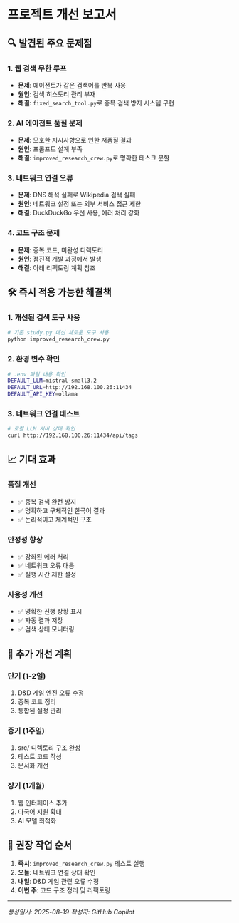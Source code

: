 # 프로젝트 개선 보고서

## 🔍 발견된 주요 문제점

### 1. 웹 검색 무한 루프
- **문제**: 에이전트가 같은 검색어를 반복 사용
- **원인**: 검색 히스토리 관리 부재
- **해결**: `fixed_search_tool.py`로 중복 검색 방지 시스템 구현

### 2. AI 에이전트 품질 문제
- **문제**: 모호한 지시사항으로 인한 저품질 결과
- **원인**: 프롬프트 설계 부족
- **해결**: `improved_research_crew.py`로 명확한 태스크 분할

### 3. 네트워크 연결 오류
- **문제**: DNS 해석 실패로 Wikipedia 검색 실패
- **원인**: 네트워크 설정 또는 외부 서비스 접근 제한
- **해결**: DuckDuckGo 우선 사용, 에러 처리 강화

### 4. 코드 구조 문제
- **문제**: 중복 코드, 미완성 디렉토리
- **원인**: 점진적 개발 과정에서 발생
- **해결**: 아래 리팩토링 계획 참조

## 🛠️ 즉시 적용 가능한 해결책

### 1. 개선된 검색 도구 사용
```bash
# 기존 study.py 대신 새로운 도구 사용
python improved_research_crew.py
```

### 2. 환경 변수 확인
```bash
# .env 파일 내용 확인
DEFAULT_LLM=mistral-small3.2
DEFAULT_URL=http://192.168.100.26:11434
DEFAULT_API_KEY=ollama
```

### 3. 네트워크 연결 테스트
```bash
# 로컬 LLM 서버 상태 확인
curl http://192.168.100.26:11434/api/tags
```

## 📈 기대 효과

### 품질 개선
- ✅ 중복 검색 완전 방지
- ✅ 명확하고 구체적인 한국어 결과
- ✅ 논리적이고 체계적인 구조

### 안정성 향상
- ✅ 강화된 에러 처리
- ✅ 네트워크 오류 대응
- ✅ 실행 시간 제한 설정

### 사용성 개선
- ✅ 명확한 진행 상황 표시
- ✅ 자동 결과 저장
- ✅ 검색 상태 모니터링

## 🔄 추가 개선 계획

### 단기 (1-2일)
1. D&D 게임 엔진 오류 수정
2. 중복 코드 정리
3. 통합된 설정 관리

### 중기 (1주일)
1. src/ 디렉토리 구조 완성
2. 테스트 코드 작성
3. 문서화 개선

### 장기 (1개월)
1. 웹 인터페이스 추가
2. 다국어 지원 확대
3. AI 모델 최적화

## 🎯 권장 작업 순서

1. **즉시**: `improved_research_crew.py` 테스트 실행
2. **오늘**: 네트워크 연결 상태 확인
3. **내일**: D&D 게임 관련 오류 수정
4. **이번 주**: 코드 구조 정리 및 리팩토링

---

*생성일시: 2025-08-19*
*작성자: GitHub Copilot*
